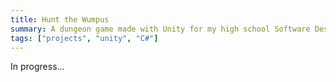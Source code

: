 ```yaml
---
title: Hunt the Wumpus
summary: A dungeon game made with Unity for my high school Software Design and Development class 🎮
tags: ["projects", "unity", "C#"]
---
```


In progress...